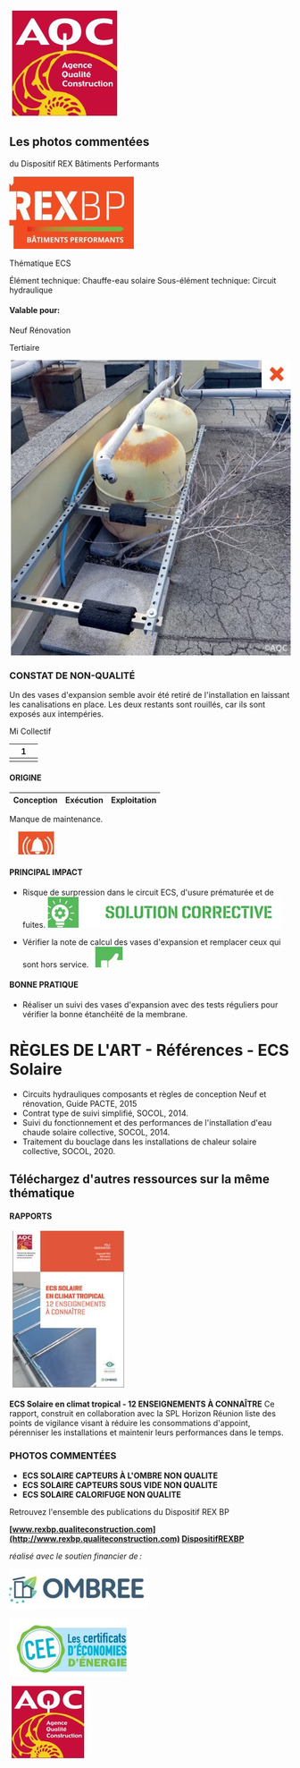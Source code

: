![](<images/Absence vase expansion/_page_0_Picture_0.jpeg>)

## Les photos commentées

du Dispositif REX Bâtiments Performants

![](<images/Absence vase expansion/_page_0_Picture_3.jpeg>)

Thématique ECS

Élément technique: Chauffe-eau solaire Sous-élément technique: Circuit hydraulique

#### Valable pour:

 Neuf Rénovation

Tertiaire

![](<images/Absence vase expansion/_page_0_Picture_9.jpeg>)

### CONSTAT DE NON-QUALITÉ

Un des vases d'expansion semble avoir été retiré de l'installation en laissant les canalisations en place. Les deux restants sont rouillés, car ils sont exposés aux intempéries.

Mi Collectif

|  | 1 |  |
|--|---|--|
|  |   |  |

#### ORIGINE

| Conception | Exécution | Exploitation |
|------------|-----------|--------------|

Manque de maintenance.

![](<images/Absence vase expansion/_page_0_Picture_16.jpeg>)

#### PRINCIPAL IMPACT

- Risque de surpression dans le circuit ECS, d'usure prématurée et de fuites.
![](<images/Absence vase expansion/_page_0_Picture_19.jpeg>)

- Vérifier la note de calcul des vases d'expansion et remplacer ceux qui sont hors service.
![](<images/Absence vase expansion/_page_0_Picture_21.jpeg>)

#### BONNE PRATIQUE

- Réaliser un suivi des vases d'expansion avec des tests réguliers pour vérifier la bonne étanchéité de la membrane.
# RÈGLES DE L'ART - Références - ECS Solaire

- Circuits hydrauliques composants et règles de conception Neuf et rénovation, Guide PACTE, 2015
- Contrat type de suivi simplifié, SOCOL, 2014.
- Suivi du fonctionnement et des performances de l'installation d'eau chaude solaire collective, SOCOL, 2014.
- Traitement du bouclage dans les installations de chaleur solaire collective, SOCOL, 2020.

## Téléchargez d'autres ressources sur la même thématique

#### RAPPORTS

![](<images/Absence vase expansion/_page_1_Picture_7.jpeg>)

**ECS Solaire en climat tropical - 12 ENSEIGNEMENTS À CONNAÎTRE** Ce rapport, construit en collaboration avec la SPL Horizon Réunion liste des points de vigilance visant à réduire les consommations d'appoint, pérenniser les installations et maintenir leurs performances dans le temps.

### PHOTOS COMMENTÉES

- **ECS SOLAIRE CAPTEURS À L'OMBRE NON QUALITE**
- **ECS SOLAIRE CAPTEURS SOUS VIDE NON QUALITE**
- **ECS SOLAIRE CALORIFUGE NON QUALITE**

Retrouvez l'ensemble des publications du Dispositif REX BP

**[www.rexbp.qualiteconstruction.com](http://www.rexbp.qualiteconstruction.com) [DispositifREXBP](https://www.facebook.com/DispositifREXBP/)**

*réalisé avec le soutien financier de :*

![](<images/Absence vase expansion/_page_1_Picture_17.jpeg>)

![](<images/Absence vase expansion/_page_1_Picture_18.jpeg>)

![](<images/Absence vase expansion/_page_1_Picture_19.jpeg>)